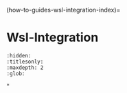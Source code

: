 (how-to-guides-wsl-integration-index)=
# Wsl-Integration

```{toctree}
:hidden:
:titlesonly:
:maxdepth: 2
:glob:

*
